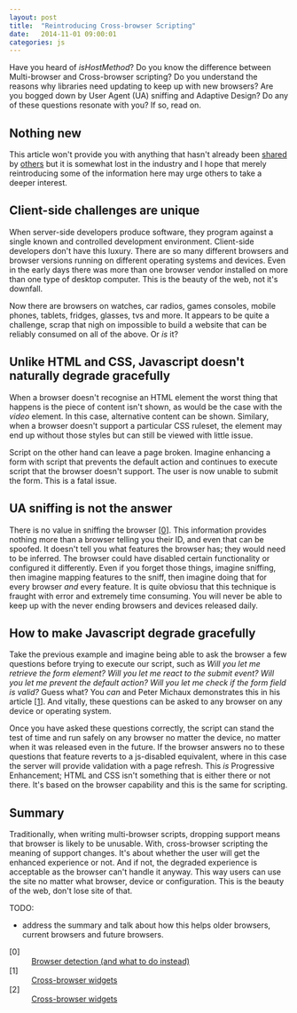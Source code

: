 ```yaml
---
layout: post
title:  "Reintroducing Cross-browser Scripting"
date:   2014-11-01 09:00:01
categories: js
---
```


Have you heard of *isHostMethod*? Do you know the difference between Multi-browser and Cross-browser scripting? Do you understand the reasons why libraries need updating to keep up with new browsers? Are you bogged down by User Agent (UA) sniffing and Adaptive Design? Do any of these questions resonate with you? If so, read on.

## Nothing new

This article won't provide you with anything that hasn't already been [shared](http://peter.michaux.ca/articles/feature-detection-state-of-the-art-browser-scripting) by [others](http://www.twitter.com/cinsoft) but it is somewhat lost in the industry and I hope that merely reintroducing some of the information here may urge others to take a deeper interest.

## Client-side challenges are unique

When server-side developers produce software, they program against a single known and controlled development environment. Client-side developers don't have this luxury. There are so many different browsers and browser versions running on different operating systems and devices. Even in the early days there was more than one browser vendor installed on more than one type of desktop computer. This is the beauty of the web, not it's downfall.

Now there are browsers on watches, car radios, games consoles, mobile phones, tablets, fridges, glasses, tvs and more. It appears to be quite a challenge, scrap that nigh on impossible to build a website that can be reliably consumed on all of the above. Or *is* it?

## Unlike HTML and CSS, Javascript doesn't naturally degrade gracefully

When a browser doesn't recognise an HTML element the worst thing that happens is the piece of content isn't shown, as would be the case with the *video* element. In this case, alternative content can be shown. Similary, when a browser doesn't support a particular CSS ruleset, the element may end up without those styles but can still be viewed with little issue.

Script on the other hand can leave a page broken. Imagine enhancing a form with script that prevents the default action and continues to execute script that the browser doesn't support. The user is now unable to submit the form. This is a fatal issue.

## UA sniffing is not the answer

There is no value in sniffing the browser [[0](#ref0)]. This information provides nothing more than a browser telling you their ID, and even that can be spoofed. It doesn't tell you what features the browser has; they would need to be inferred. The browser could have disabled certain functionality or configured it differently. Even if you forget those things, imagine sniffing, then imagine mapping features to the sniff, then imagine doing that for every browser *and* every feature. It is quite obviosu that this technique is fraught with error and extremely time consuming. You will never be able to keep up with the never ending browsers and devices released daily.

## How to make Javascript degrade gracefully

Take the previous example and imagine being able to ask the browser a few questions before trying to execute our script, such as *Will you let me retrieve the form element? Will you let me react to the submit event? Will you let me prevent the default action? Will you let me check if the form field is valid?* Guess what? You *can* and Peter Michaux demonstrates this in his article [[1](#ref1)]. And vitally, these questions can be asked to any browser on any device or operating system.

Once you have asked these questions correctly, the script can stand the test of time and run safely on any browser no matter the device, no matter when it was released even in the future. If the browser answers no to these questions that feature reverts to a js-disabled equivalent, where in this case the server will provide validation with a page refresh. This *is* Progressive Enhancement; HTML and CSS isn't something that is either there or not there. It's based on the browser capability and this is the same for scripting.

## Summary

Traditionally, when writing multi-browser scripts, dropping support means that browser is likely to be unusable. With, cross-browser scripting the meaning of support changes. It's about whether the user will get the enhanced experience or not. And if not, the degraded experience is acceptable as the browser can't handle it anyway. This way users can use the site no matter what browser, device or configuration. This is the beauty of the web, don't lose site of that.

TODO:

* address the summary and talk about how this helps older browsers, current browsers and future browsers.

<dl>
	<dt class="citation" id="ref0">[0]</dt>
	<dd><a href="http://pointedears.de/scripts/faq/cljs/notes/detect-browser/">Browser detection (and what to do instead)</a></dd>
	<dt class="citation" class="citation" id="ref1"><a name="ref1"></a>[1]</dt>
    <dd><a href="http://peter.michaux.ca/articles/cross-browser-widgets">Cross-browser widgets</a></dd>
    <dt class="citation" class="citation" id="ref2"><a name="ref2"></a>[2]</dt>
    <dd><a href="">Cross-browser widgets</a></dd>
</dl>